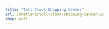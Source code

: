 ```yaml
---
title: "Toll Clock Shopping Center"
url: /shetland/toll-clock-shopping-center-2/
shop: mall
---
```


